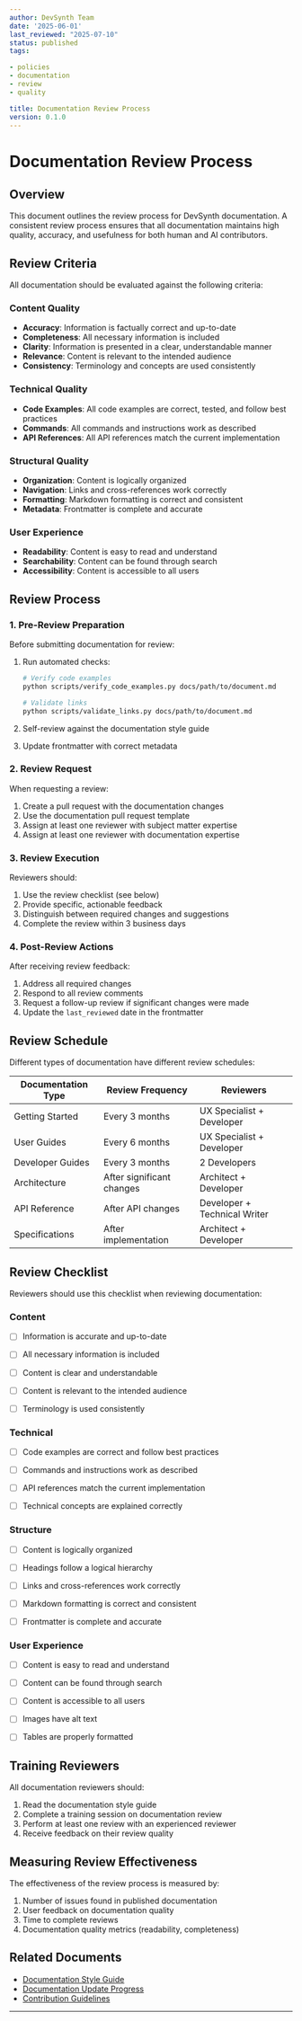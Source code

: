 ```yaml
---
author: DevSynth Team
date: '2025-06-01'
last_reviewed: "2025-07-10"
status: published
tags:

- policies
- documentation
- review
- quality

title: Documentation Review Process
version: 0.1.0
---
```


# Documentation Review Process

## Overview

This document outlines the review process for DevSynth documentation. A consistent review process ensures that all documentation maintains high quality, accuracy, and usefulness for both human and AI contributors.

## Review Criteria

All documentation should be evaluated against the following criteria:

### Content Quality

- **Accuracy**: Information is factually correct and up-to-date
- **Completeness**: All necessary information is included
- **Clarity**: Information is presented in a clear, understandable manner
- **Relevance**: Content is relevant to the intended audience
- **Consistency**: Terminology and concepts are used consistently


### Technical Quality

- **Code Examples**: All code examples are correct, tested, and follow best practices
- **Commands**: All commands and instructions work as described
- **API References**: All API references match the current implementation


### Structural Quality

- **Organization**: Content is logically organized
- **Navigation**: Links and cross-references work correctly
- **Formatting**: Markdown formatting is correct and consistent
- **Metadata**: Frontmatter is complete and accurate


### User Experience

- **Readability**: Content is easy to read and understand
- **Searchability**: Content can be found through search
- **Accessibility**: Content is accessible to all users


## Review Process

### 1. Pre-Review Preparation

Before submitting documentation for review:

1. Run automated checks:

   ```bash
   # Verify code examples
   python scripts/verify_code_examples.py docs/path/to/document.md
   
   # Validate links
   python scripts/validate_links.py docs/path/to/document.md
   ```

2. Self-review against the documentation style guide
3. Update frontmatter with correct metadata


### 2. Review Request

When requesting a review:

1. Create a pull request with the documentation changes
2. Use the documentation pull request template
3. Assign at least one reviewer with subject matter expertise
4. Assign at least one reviewer with documentation expertise


### 3. Review Execution

Reviewers should:

1. Use the review checklist (see below)
2. Provide specific, actionable feedback
3. Distinguish between required changes and suggestions
4. Complete the review within 3 business days


### 4. Post-Review Actions

After receiving review feedback:

1. Address all required changes
2. Respond to all review comments
3. Request a follow-up review if significant changes were made
4. Update the `last_reviewed` date in the frontmatter


## Review Schedule

Different types of documentation have different review schedules:

| Documentation Type | Review Frequency | Reviewers |
|-------------------|------------------|-----------|
| Getting Started | Every 3 months | UX Specialist + Developer |
| User Guides | Every 6 months | UX Specialist + Developer |
| Developer Guides | Every 3 months | 2 Developers |
| Architecture | After significant changes | Architect + Developer |
| API Reference | After API changes | Developer + Technical Writer |
| Specifications | After implementation | Architect + Developer |

## Review Checklist

Reviewers should use this checklist when reviewing documentation:

### Content

- [ ] Information is accurate and up-to-date
- [ ] All necessary information is included
- [ ] Content is clear and understandable
- [ ] Content is relevant to the intended audience
- [ ] Terminology is used consistently


### Technical

- [ ] Code examples are correct and follow best practices
- [ ] Commands and instructions work as described
- [ ] API references match the current implementation
- [ ] Technical concepts are explained correctly


### Structure

- [ ] Content is logically organized
- [ ] Headings follow a logical hierarchy
- [ ] Links and cross-references work correctly
- [ ] Markdown formatting is correct and consistent
- [ ] Frontmatter is complete and accurate


### User Experience

- [ ] Content is easy to read and understand
- [ ] Content can be found through search
- [ ] Content is accessible to all users
- [ ] Images have alt text
- [ ] Tables are properly formatted


## Training Reviewers

All documentation reviewers should:

1. Read the documentation style guide
2. Complete a training session on documentation review
3. Perform at least one review with an experienced reviewer
4. Receive feedback on their review quality


## Measuring Review Effectiveness

The effectiveness of the review process is measured by:

1. Number of issues found in published documentation
2. User feedback on documentation quality
3. Time to complete reviews
4. Documentation quality metrics (readability, completeness)


## Related Documents

- [Documentation Style Guide](documentation_style_guide.md)
- [Documentation Update Progress](../DOCUMENTATION_UPDATE_PROGRESS.md)
- [Contribution Guidelines](../../CONTRIBUTING.md)


---
